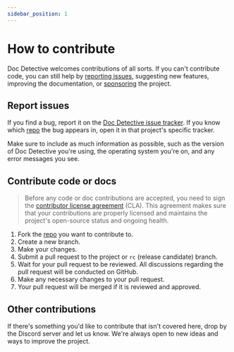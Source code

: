 ```yaml
---
sidebar_position: 1
---
```


# How to contribute

Doc Detective welcomes contributions of all sorts. If you can't contribute code, you can still help by [reporting issues](#report-issues), suggesting new features, improving the documentation, or [sponsoring](/support) the project.

## Report issues

If you find a bug, report it on the [Doc Detective issue tracker](https://github.com/doc-detective/doc-detective/issues). If you know which [repo](/docs/category/repos) the bug appears in, open it in that project's specific tracker.

Make sure to include as much information as possible, such as the version of Doc Detective you're using, the operating system you're on, and any error messages you see.

## Contribute code or docs

> Before any code or doc contributions are accepted, you need to sign the [contributor license agreement](https://cla-assistant.io/doc-detective/doc-detective.github.io) (CLA). This agreement makes sure that your contributions are properly licensed and maintains the project's open-source status and ongoing health.

1. Fork the [repo](/docs/category/repos) you want to contribute to.
2. Create a new branch.
3. Make your changes.
4. Submit a pull request to the project or `rc` (release candidate) branch.
5. Wait for your pull request to be reviewed. All discussions regarding the pull request will be conducted on GitHub.
6. Make any necessary changes to your pull request.
7. Your pull request will be merged if it is reviewed and approved.

## Other contributions

If there's something you'd like to contribute that isn't covered here, drop by the Discord server and let us know. We're always open to new ideas and ways to improve the project.